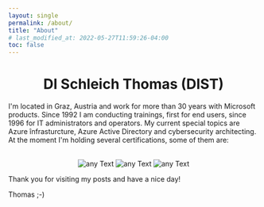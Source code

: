 ```yaml
---
layout: single
permalink: /about/
title: "About"
# last_modified_at: 2022-05-27T11:59:26-04:00
toc: false
---
```


# <center>DI Schleich Thomas (DIST)</center>

I'm located in Graz, Austria and work for more than 30 years with Microsoft products. Since 1992 I am conducting trainings, first for end users, since 1996 for IT administrators and operators. My current special topics are Azure înfrasturcture, Azure Active Directory and cybersecurity architecting. At the moment I'm holding several certifications, some of them are:

<p align="center">
<br/>
<img src="https://distcode.github.io/assets/img/badgeAzArchitect_150x150.png" alt="any Text" />
<img src="https://distcode.github.io//assets/img/badgeSecArchitect_150x150.png" alt="any Text" />
<img src="https://distcode.github.io/assets/img/badgeMCT_150x150.png" alt="any Text" />
<br/>
</p>

Thank you for visiting my posts and have a nice day!

Thomas ;-)
